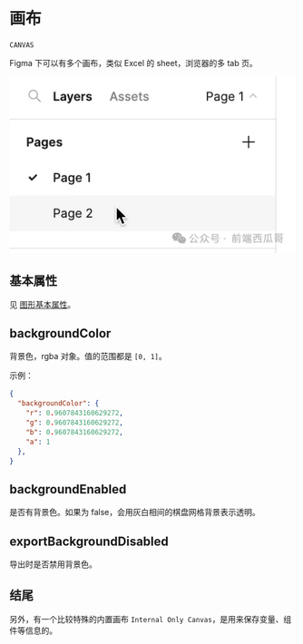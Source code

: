 # 画布

`CANVAS`

Figma 下可以有多个画布，类似 Excel 的 sheet，浏览器的多 tab 页。

![](../static/fig-canvas-graphics.jpg)

## 基本属性

见 [图形基本属性](/graphics/basic)。

## backgroundColor

背景色，rgba 对象。值的范围都是 `[0, 1]`。

示例：

```json
{
  "backgroundColor": {
    "r": 0.9607843160629272,
    "g": 0.9607843160629272,
    "b": 0.9607843160629272,
    "a": 1
  },
}
```

## backgroundEnabled

是否有背景色。如果为 false，会用灰白相间的棋盘网格背景表示透明。

## exportBackgroundDisabled

导出时是否禁用背景色。

## 结尾

另外，有一个比较特殊的内置画布 `Internal Only Canvas`，是用来保存变量、组件等信息的。
